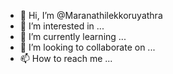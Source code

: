 - 👋 Hi, I’m @Maranathilekkoruyathra
- 👀 I’m interested in ...
- 🌱 I’m currently learning ...
- 💞️ I’m looking to collaborate on ...
- 📫 How to reach me ...

<!---
Maranathilekkoruyathra/Maranathilekkoruyathra is a ✨ special ✨ repository because its `README.md` (this file) appears on your GitHub profile.
You can click the Preview link to take a look at your changes.
--->
